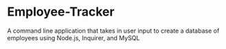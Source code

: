 # Employee-Tracker
A command line application that takes in user input to create a database of employees using Node.js, Inquirer, and MySQL
